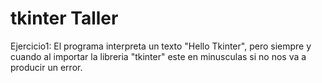 # tkinter Taller

Ejercicio1:
El programa interpreta un texto "Hello Tkinter", pero siempre y cuando al importar la libreria "tkinter" este en minusculas si no nos va a producir un error.
